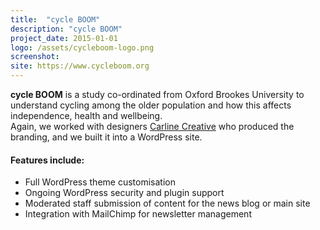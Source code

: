 ```yaml
---
title:  "cycle BOOM"
description: "cycle BOOM"
project_date: 2015-01-01
logo: /assets/cycleboom-logo.png
screenshot: 
site: https://www.cycleboom.org
---
```


<p><strong>cycle BOOM</strong> is a study co-ordinated from Oxford Brookes University to understand cycling among the older population and how this affects independence, health and wellbeing. <br>Again, we worked with designers <a href="http://www.carlinecreative.co.uk">Carline Creative</a> who produced the branding, and we built it into a WordPress site.</p>
<h4>Features include:</h4>
<ul class="list-group">
<li class="list-group-item">Full WordPress theme customisation</li>
<li class="list-group-item">Ongoing WordPress security and plugin support</li>
<li class="list-group-item">Moderated staff submission of content for the news blog or main site</li>
<li class="list-group-item">Integration with MailChimp for newsletter management</li>
</ul>